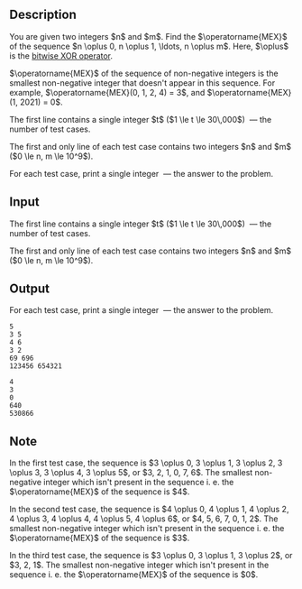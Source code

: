## Description

<div><p>You are given two integers $n$ and $m$. Find the $\operatorname{MEX}$ of the sequence $n \oplus 0, n \oplus 1, \ldots, n \oplus m$. Here, $\oplus$ is the <a href="https://en.wikipedia.org/wiki/Bitwise_operation#XOR">bitwise XOR operator</a>.</p><p>$\operatorname{MEX}$ of the sequence of non-negative integers is the smallest non-negative integer that doesn't appear in this sequence. For example, $\operatorname{MEX}(0, 1, 2, 4) = 3$, and $\operatorname{MEX}(1, 2021) = 0$. </p></div><div class="input-specification"><p>The first line contains a single integer $t$ ($1 \le t \le 30\,000$) &nbsp;— the number of test cases.</p><p>The first and only line of each test case contains two integers $n$ and $m$ ($0 \le n, m \le 10^9$).</p></div><div class="output-specification"><p>For each test case, print a single integer &nbsp;— the answer to the problem.</p></div>

## Input

<p>The first line contains a single integer $t$ ($1 \le t \le 30\,000$) &nbsp;— the number of test cases.</p><p>The first and only line of each test case contains two integers $n$ and $m$ ($0 \le n, m \le 10^9$).</p>

## Output

<p>For each test case, print a single integer &nbsp;— the answer to the problem.</p>





```input1
5
3 5
4 6
3 2
69 696
123456 654321
```




```output1
4
3
0
640
530866
```



## Note

<p>In the first test case, the sequence is $3 \oplus 0, 3 \oplus 1, 3 \oplus 2, 3 \oplus 3, 3 \oplus 4, 3 \oplus 5$, or $3, 2, 1, 0, 7, 6$. The smallest non-negative integer which isn't present in the sequence i.&nbsp;e. the $\operatorname{MEX}$ of the sequence is $4$.</p><p>In the second test case, the sequence is $4 \oplus 0, 4 \oplus 1, 4 \oplus 2, 4 \oplus 3, 4 \oplus 4, 4 \oplus 5, 4 \oplus 6$, or $4, 5, 6, 7, 0, 1, 2$. The smallest non-negative integer which isn't present in the sequence i.&nbsp;e. the $\operatorname{MEX}$ of the sequence is $3$.</p><p>In the third test case, the sequence is $3 \oplus 0, 3 \oplus 1, 3 \oplus 2$, or $3, 2, 1$. The smallest non-negative integer which isn't present in the sequence i.&nbsp;e. the $\operatorname{MEX}$ of the sequence is $0$.</p>
